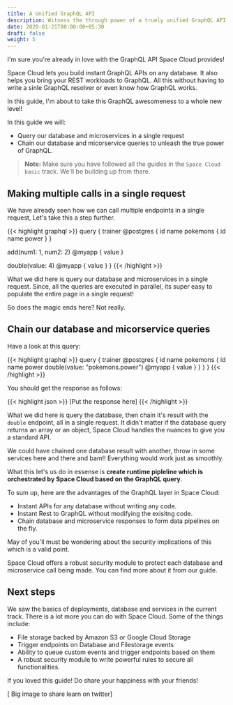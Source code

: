 ```yaml
---
title: A Unified GraphQL API
description: Witness the through power of a truely unified GraphQL API
date: 2020-01-21T00:00:00+05:30
draft: false
weight: 5
---
```


I'm sure you're already in love with the GraphQL API Space Cloud provides!

Space Cloud lets you build instant GraphQL APIs on any database. It also helps you bring your REST workloads to GraphQL. All this without having to write a sinle GraphQL resolver or even know how GraphQL works.

In this guide, I'm about to take this GraphQL awesomeness to a whole new level!

In this guide we will:
- Query our database and microservices in a single request
- Chain our database and micorservice queries to unleash the true power of GraphQL.

> **Note:** Make sure you have followed all the guides in the `Space Cloud basic` track. We'll be building up from there.

## Making multiple calls in a single request

We have already seen how we can call multiple endpoints in a single request, Let's take this a step further.

{{< highlight graphql >}}
query {
  trainer @postgres {
    id
    name
    pokemons {
      id
      name
      power
    }
  }

  add(num1: 1, num2: 2) @myapp {
    value
  }

  double(value: 4) @myapp {
    value
  }
}
{{< /highlight >}}

What we did here is query our database and microservices in a single request. Since, all the queries are executed in parallel, its super easy to populate the entire page in a single request!

So does the magic ends here? Not really.

## Chain our database and micorservice queries

Have a look at this query:

{{< highlight graphql >}}
query {
  trainer @postgres {
    id
    name
    pokemons {
      id
      name
      power
      double(value: "pokemons.power") @myapp {
        value
      }
    }
  }
}
{{< /highlight >}}

You should get the response as follows:

{{< highlight json >}}
 [Put the response here] 
{{< /highlight >}}

What we did here is query the database, then chain it's result with the `double` endpoint, all in a single request. It didn't matter if the database query returns an array or an object, Space Cloud handles the nuances to give you a standard API.

We could have chained one database result with another, throw in some services here and there and bam!! Everything would work just as smoothly.

What this let's us do in essense is **create runtime pipleline which is orchestrated by Space Cloud based on the GraphQL query**.

To sum up, here are the advantages of the GraphQL layer in Space Cloud:
- Instant APIs for any database without writing any code.
- Instant Rest to GraphQL without modifying the exisitng code.
- Chain database and microservice responses to form data pipelines on the fly.

May of you'll must be wondering about the security implications of this which is a valid point.

Space Cloud offers a robust security module to protect each database and microservice call being made. You can find more about it from our guide.

## Next steps

We saw the basics of deployments, database and services in the current track. There is a lot more you can do with Space Cloud. Some of the things include:
- File storage backed by Amazon S3 or Google Cloud Storage
- Trigger endpoints on Database and Filestorage events
- Ability to queue custom events and trigger endpoints based on them
- A robust security module to write powerful rules to secure all functionalities.

If you loved this guide! Do share your happiness with your friends!

[ Big image to share learn on twitter]
